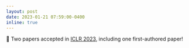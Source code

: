 ```yaml
---
layout: post
date: 2023-01-21 07:59:00-0400
inline: true
---
```


:tada: Two papers accepted in <a href="https://iclr.cc/">ICLR 2023</a>, including one first-authored paper!

